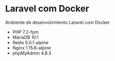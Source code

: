 # Laravel com Docker

Ambiente de desenvolvimento Laravel com Docker

- PHP 7.2-fpm
- MariaDB 10.1
- Redis 5.0.1-alpine
- Nginx 1.15.6-alpine
- phpMyAdmin 4.8.3
